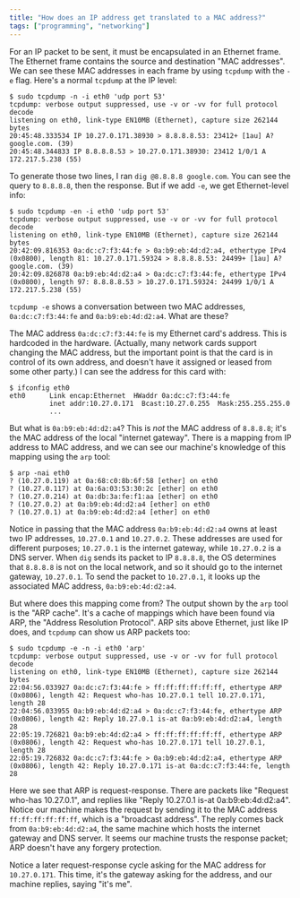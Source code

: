 ```yaml
---
title: "How does an IP address get translated to a MAC address?"
tags: ["programming", "networking"]
---
```


For an IP packet to be sent, it must be encapsulated in an Ethernet frame.
The Ethernet frame contains the source and destination "MAC addresses".
We can see these MAC addresses in each frame
by using `tcpdump` with the `-e` flag.
Here's a normal `tcpdump` at the IP level:

```console
$ sudo tcpdump -n -i eth0 'udp port 53'
tcpdump: verbose output suppressed, use -v or -vv for full protocol decode
listening on eth0, link-type EN10MB (Ethernet), capture size 262144 bytes
20:45:48.333534 IP 10.27.0.171.38930 > 8.8.8.8.53: 23412+ [1au] A? google.com. (39)
20:45:48.344833 IP 8.8.8.8.53 > 10.27.0.171.38930: 23412 1/0/1 A 172.217.5.238 (55)
```

To generate those two lines, I ran `dig @8.8.8.8 google.com`.
You can see the query to `8.8.8.8`, then the response.
But if we add `-e`, we get Ethernet-level info:

```console
$ sudo tcpdump -en -i eth0 'udp port 53'
tcpdump: verbose output suppressed, use -v or -vv for full protocol decode
listening on eth0, link-type EN10MB (Ethernet), capture size 262144 bytes
20:42:09.816353 0a:dc:c7:f3:44:fe > 0a:b9:eb:4d:d2:a4, ethertype IPv4 (0x0800), length 81: 10.27.0.171.59324 > 8.8.8.8.53: 24499+ [1au] A? google.com. (39)
20:42:09.826878 0a:b9:eb:4d:d2:a4 > 0a:dc:c7:f3:44:fe, ethertype IPv4 (0x0800), length 97: 8.8.8.8.53 > 10.27.0.171.59324: 24499 1/0/1 A 172.217.5.238 (55)
```

`tcpdump -e` shows a conversation between two MAC addresses,
`0a:dc:c7:f3:44:fe` and `0a:b9:eb:4d:d2:a4`.
What are these?

The MAC address `0a:dc:c7:f3:44:fe` is my Ethernet card's address.
This is hardcoded in the hardware.
(Actually, many network cards support changing the MAC address,
but the important point is that the card is in control of its own address,
and doesn't have it assigned or leased from some other party.)
I can see the address for this card with:

```console
$ ifconfig eth0
eth0      Link encap:Ethernet  HWaddr 0a:dc:c7:f3:44:fe
          inet addr:10.27.0.171  Bcast:10.27.0.255  Mask:255.255.255.0
          ...
```

But what is `0a:b9:eb:4d:d2:a4`?
This is _not_ the MAC address of `8.8.8.8`;
it's the MAC address of the local "internet gateway".
There is a mapping from IP address to MAC address,
and we can see our machine's knowledge of this mapping using the `arp` tool:

```console
$ arp -nai eth0
? (10.27.0.119) at 0a:68:c0:8b:6f:58 [ether] on eth0
? (10.27.0.117) at 0a:6a:03:53:30:2c [ether] on eth0
? (10.27.0.214) at 0a:db:3a:fe:f1:aa [ether] on eth0
? (10.27.0.2) at 0a:b9:eb:4d:d2:a4 [ether] on eth0
? (10.27.0.1) at 0a:b9:eb:4d:d2:a4 [ether] on eth0
```

Notice in passing that the MAC address `0a:b9:eb:4d:d2:a4` owns at least two IP addresses,
`10.27.0.1` and `10.27.0.2`.
These addresses are used for different purposes;
`10.27.0.1` is the internet gateway,
while `10.27.0.2` is a DNS server.
When `dig` sends its packet to IP `8.8.8.8`,
the OS determines that `8.8.8.8` is not on the local network,
and so it should go to the internet gateway, `10.27.0.1`.
To send the packet to `10.27.0.1`,
it looks up the associated MAC address, `0a:b9:eb:4d:d2:a4`.

But where does this mapping come from?
The output shown by the `arp` tool is the "ARP cache".
It's a cache of mappings which have been found via ARP,
the "Address Resolution Protocol".
ARP sits above Ethernet, just like IP does,
and `tcpdump` can show us ARP packets too:

```console
$ sudo tcpdump -e -n -i eth0 'arp'
tcpdump: verbose output suppressed, use -v or -vv for full protocol decode
listening on eth0, link-type EN10MB (Ethernet), capture size 262144 bytes
22:04:56.033927 0a:dc:c7:f3:44:fe > ff:ff:ff:ff:ff:ff, ethertype ARP (0x0806), length 42: Request who-has 10.27.0.1 tell 10.27.0.171, length 28
22:04:56.033955 0a:b9:eb:4d:d2:a4 > 0a:dc:c7:f3:44:fe, ethertype ARP (0x0806), length 42: Reply 10.27.0.1 is-at 0a:b9:eb:4d:d2:a4, length 28
22:05:19.726821 0a:b9:eb:4d:d2:a4 > ff:ff:ff:ff:ff:ff, ethertype ARP (0x0806), length 42: Request who-has 10.27.0.171 tell 10.27.0.1, length 28
22:05:19.726832 0a:dc:c7:f3:44:fe > 0a:b9:eb:4d:d2:a4, ethertype ARP (0x0806), length 42: Reply 10.27.0.171 is-at 0a:dc:c7:f3:44:fe, length 28
```

Here we see that ARP is request-response.
There are packets like "Request who-has 10.27.0.1",
and replies like "Reply 10.27.0.1 is-at 0a:b9:eb:4d:d2:a4".
Notice our machine makes the request by sending it to the MAC address `ff:ff:ff:ff:ff:ff`,
which is a "broadcast address".
The reply comes back from `0a:b9:eb:4d:d2:a4`,
the same machine which hosts the internet gateway and DNS server.
It seems our machine trusts the response packet;
ARP doesn't have any forgery protection.

Notice a later request-response cycle
asking for the MAC address for `10.27.0.171`.
This time, it's the gateway asking for the address,
and our machine replies, saying "it's me".
